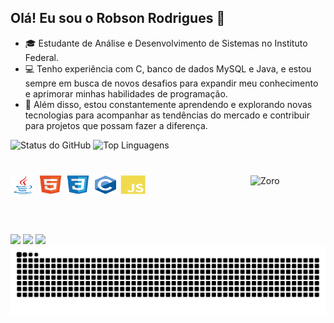 ## Olá! Eu sou o Robson Rodrigues 👋

- 🎓 Estudante de Análise e Desenvolvimento de Sistemas no Instituto Federal.
- 💻 Tenho experiência com C, banco de dados MySQL e Java, e estou sempre em busca de novos desafios para expandir meu conhecimento e aprimorar minhas habilidades de programação.
- 🌱 Além disso, estou constantemente aprendendo e explorando novas tecnologias para acompanhar as tendências do mercado e contribuir para projetos que possam fazer a diferença.

<div class="status">
    <img height="151" src="https://github-readme-stats.vercel.app/api?username=RobsonRodriguess&show_icons=true&theme=radical" alt="Status do GitHub">
    <img height="151" src="https://github-readme-stats.vercel.app/api/top-langs/?username=RobsonRodriguess&layout=compact&theme=radical" alt="Top Linguagens">
</div>

<div style="display: inline_block; margin-top: 40px;">
    <img align="center" alt="Java" height="30" width="40" src="https://raw.githubusercontent.com/devicons/devicon/master/icons/java/java-original.svg">
    <img align="center" alt="HTML" height="30" width="40" src="https://raw.githubusercontent.com/devicons/devicon/master/icons/html5/html5-original.svg">
    <img align="center" alt="CSS" height="30" width="40" src="https://raw.githubusercontent.com/devicons/devicon/master/icons/css3/css3-original.svg">
    <img align="center" alt="C" height="30" width="40" src="https://raw.githubusercontent.com/devicons/devicon/master/icons/c/c-original.svg">
    <img align="center" alt="JavaScript" height="30" width="40" src="https://raw.githubusercontent.com/devicons/devicon/master/icons/javascript/javascript-plain.svg">
    <img align="right" src="https://tenor.com/pt-BR/view/gg-gif-13776365632968239169.gif" alt="Zoro" width="120">
</div>

  <br>
</div>

<div style="margin-top: 30px;">
    <br>
    <a href="https://instagram.com/robsonkzl" target="_blank"><img src="https://img.shields.io/badge/-Instagram-%23E4405F?style=for-the-badge&logo=instagram&logoColor=white" target="_blank"></a>
    <a href="https://discord.gg/nixagiota" target="_blank"><img src="https://img.shields.io/badge/Discord-7289DA?style=for-the-badge&logo=discord&logoColor=white" target="_blank"></a> 
    <a href="mailto:robsonrodrigues220105@gmail.com"><img src="https://img.shields.io/badge/-Gmail-%23333?style=for-the-badge&logo=gmail&logoColor=white" target="_blank"></a>
</div>

<picture>
  <source media="(prefers-color-scheme: dark)" srcset="https://raw.githubusercontent.com/RobsonRodriguess/RobsonRodriguess/output/github-contribution-grid-snake-dark.svg">
  <source media="(prefers-color-scheme: light)" srcset="https://raw.githubusercontent.com/RobsonRodriguess/RobsonRodriguess/output/github-contribution-grid-snake.svg">
  <img alt="github contribution grid snake animation" src="https://raw.githubusercontent.com/RobsonRodriguess/RobsonRodriguess/output/github-contribution-grid-snake.svg">
</picture>
